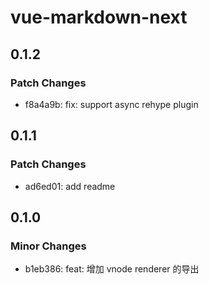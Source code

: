 # vue-markdown-next

## 0.1.2

### Patch Changes

- f8a4a9b: fix: support async rehype plugin

## 0.1.1

### Patch Changes

- ad6ed01: add readme

## 0.1.0

### Minor Changes

- b1eb386: feat: 增加 vnode renderer 的导出
